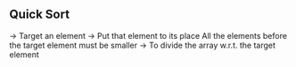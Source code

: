 ## Quick Sort
-> Target an element
-> Put that element to its place
   All the elements before the target element must be smaller
-> To divide the array w.r.t. the target element